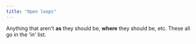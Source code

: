 ```yaml
---
title: "Open loops"
---
```

Anything that aren't **as** they should be, **where** they should be, etc. These all go in the 'in' list.